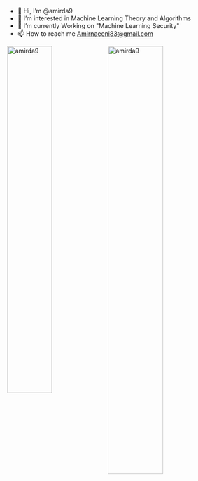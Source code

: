 - 👋 Hi, I’m @amirda9
- 👀 I’m interested in Machine Learning Theory and Algorithms
- 🌱 I’m currently Working on "Machine Learning Security"
- 📫 How to reach me Amirnaeeni83@gmail.com

<!---
amirda9/amirda9 is a ✨ special ✨ repository because its `README.md` (this file) appears on your GitHub profile.
You can click the Preview link to take a look at your changes.
--->

<div>
  <img width="45%" align="left" src="https://github-readme-stats.vercel.app/api/top-langs?username=amirda9&show_icons=true&locale=en&layout=compact" alt="amirda9" />
  <img width="50%"  src="https://github-readme-streak-stats.herokuapp.com/?user=amirda9&" alt="amirda9" />
</div>
